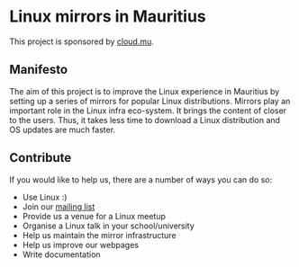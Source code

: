 # Linux mirrors in Mauritius

This project is sponsored by [cloud.mu](https://cloud.mu).

## Manifesto
The aim of this project is to improve the Linux experience in Mauritius by setting up a series of mirrors for popular Linux distributions. Mirrors play an important role in the Linux infra eco-system. It brings the content of closer to the users. Thus, it takes less time to download a Linux distribution and OS updates are much faster.

## Contribute
If you would like to help us, there are a number of ways you can do so:

* Use Linux :)
* Join our [mailing list](https://launchpad.net/~ubuntu-mu)
* Provide us a venue for a Linux meetup
* Organise a Linux talk in your school/university
* Help us maintain the mirror infrastructure
* Help us improve our webpages
* Write documentation

